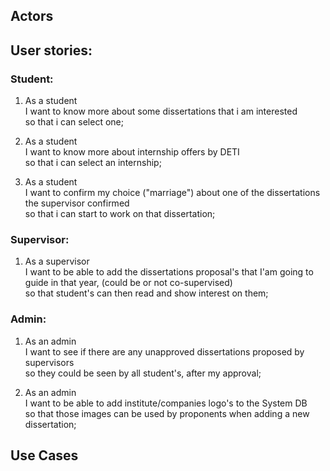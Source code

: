 ## Actors

## User stories:

### Student: 

1. As a student  
I want to know more about some dissertations that i am interested  
so that i can select one;

2. As a student  
I want to know more about internship offers by DETI  
so that i can select an internship;

3. As a student  
I want to confirm my choice ("marriage") about one of the dissertations the supervisor confirmed  
so that i can start to work on that dissertation;

### Supervisor:

1. As a supervisor  
I want to be able to add the dissertations proposal's that I'am going to guide in that year, (could be or not co-supervised)  
so that student's can then read and show interest on them;

### Admin:

 1. As an admin  
 I want to see if there are any unapproved dissertations proposed by supervisors  
 so they could be seen by all student's, after my approval;

2. As an admin  
I want to be able to add institute/companies logo's to the System DB  
so that those images can be used by proponents when adding a new dissertation;

## Use Cases